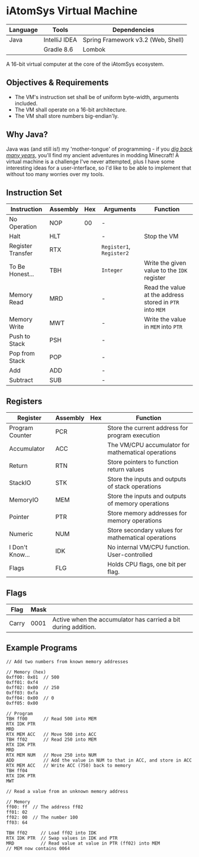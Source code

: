 # iAtomSys Virtual Machine
| Language | Tools         | Dependencies                       |
|----------|---------------|------------------------------------|
| Java     | IntelliJ IDEA | Spring Framework v3.2 (Web, Shell) |
|          | Gradle 8.6    | Lombok                             |

A 16-bit virtual computer at the core of the iAtomSys ecosystem.

## Objectives & Requirements
- The VM's instruction set shall be of uniform byte-width, arguments included.
- The VM shall operate on a 16-bit architecture.
- The VM shall store numbers big-endian'ly.

## Why Java?
Java was (and still is!) my 'mother-tongue' of programming - if you [_dig back many years_](https://github.com/atom-dispencer/MagiksMostEvile), 
you'll find my ancient adventures in modding Minecraft! A virtual machine is a challenge I've never 
attempted, plus I have some interesting ideas for a user-interface, so I'd like to be able to 
implement that without too many worries over my tools.

## Instruction Set
| Instruction       | Assembly | Hex | Arguments                | Function                                                 |
|-------------------|----------|-----|--------------------------|----------------------------------------------------------|
| No Operation      | NOP      | 00  | -                        |                                                          | 
| Halt              | HLT      |     | -                        | Stop the VM                                              |
| Register Transfer | RTX      |     | `Register1`, `Register2` |                                                          |
| To Be Honest...   | TBH      |     | `Integer`                | Write the given value to the `IDK` register              |
| Memory Read       | MRD      |     | -                        | Read the value at the address stored in `PTR` into `MEM` |
| Memory Write      | MWT      |     | -                        | Write the value in `MEM` into `PTR`                      |
| Push to Stack     | PSH      |     | -                        |                                                          |
| Pop from Stack    | POP      |     | -                        |                                                          |
| Add               | ADD      |     | -                        |                                                          |
| Subtract          | SUB      |     | -                        |                                                          |

## Registers

| Register        | Assembly | Hex | Function                                           |
|-----------------|----------|-----|----------------------------------------------------|
| Program Counter | PCR      |     | Store the current address for program execution    | 
| Accumulator     | ACC      |     | The VM/CPU accumulator for mathematical operations | 
| Return          | RTN      |     | Store pointers to function return values           | 
| StackIO         | STK      |     | Store the inputs and outputs of stack operations   | 
| MemoryIO        | MEM      |     | Store the inputs and outputs of memory operations  | 
| Pointer         | PTR      |     | Store memory addresses for memory operations       | 
| Numeric         | NUM      |     | Store secondary values for mathematical operations | 
| I Don't Know... | IDK      |     | No internal VM/CPU function. User-controlled       |
| Flags           | FLG      |     | Holds CPU flags, one bit per flag.                 |

## Flags

| Flag  | Mask |                                                                |
|-------|------|----------------------------------------------------------------|
| Carry | 0001 | Active when the accumulator has carried a bit during addition. |


## Example Programs
```
// Add two numbers from known memory addresses

// Memory (hex)
0xff00: 0x01  // 500
0xff01: 0xf4
0xff02: 0x00  // 250
0xff03: 0xfa
0xff04: 0x00  // 0
0xff05: 0x00

// Program
TBH ff00      // Read 500 into MEM
RTX IDK PTR
MRD
RTX MEM ACC   // Move 500 into ACC
TBH ff02      // Read 250 into MEM
RTX IDK PTR
MRD
RTX MEM NUM   // Move 250 into NUM
ADD           // Add the value in NUM to that in ACC, and store in ACC
RTX MEM ACC   // Write ACC (750) back to memory
TBH ff04
RTX IDK PTR
MWT
```
```
// Read a value from an unknown memory address

// Memory
ff00: ff  // The address ff02
ff01: 02
ff02: 00  // The number 100
ff03: 64

TBH ff02     // Load ff02 into IDK
RTX IDK PTR  // Swap values in IDK and PTR
MRD          // Read value at value in PTR (ff02) into MEM
// MEM now contains 0064
```